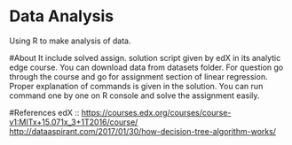 # Data Analysis
Using R to make analysis of data.

#About
It include solved assign. solution script given by edX in its  analytic edge course. You can download data from datasets folder. For question go through the course and go for assignment section of linear regression. Proper explanation of commands is given in the solution. You can run command one by one on R console and solve the assignment easily. 

#References
edX :: https://courses.edx.org/courses/course-v1:MITx+15.071x_3+1T2016/course/
       http://dataaspirant.com/2017/01/30/how-decision-tree-algorithm-works/


